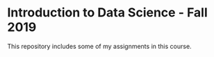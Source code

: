 # Introduction to Data Science - Fall 2019
This repository includes some of my assignments in this course.
